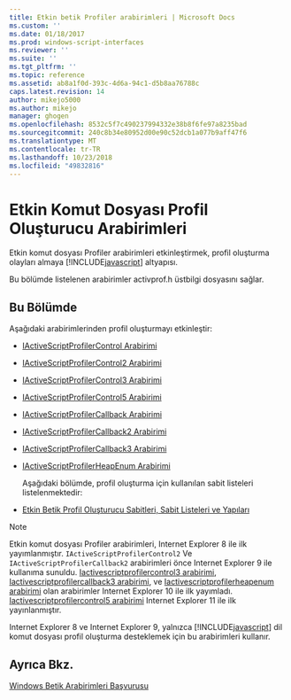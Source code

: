 ```yaml
---
title: Etkin betik Profiler arabirimleri | Microsoft Docs
ms.custom: ''
ms.date: 01/18/2017
ms.prod: windows-script-interfaces
ms.reviewer: ''
ms.suite: ''
ms.tgt_pltfrm: ''
ms.topic: reference
ms.assetid: ab8a1f0d-393c-4d6a-94c1-d5b8aa76788c
caps.latest.revision: 14
author: mikejo5000
ms.author: mikejo
manager: ghogen
ms.openlocfilehash: 8532c5f7c490237994332e38b8f6fe97a8235bad
ms.sourcegitcommit: 240c8b34e80952d00e90c52dcb1a077b9aff47f6
ms.translationtype: MT
ms.contentlocale: tr-TR
ms.lasthandoff: 10/23/2018
ms.locfileid: "49832816"
---
```

# <a name="active-script-profiler-interfaces"></a>Etkin Komut Dosyası Profil Oluşturucu Arabirimleri
Etkin komut dosyası Profiler arabirimleri etkinleştirmek, profil oluşturma olayları almaya [!INCLUDE[javascript](../../javascript/includes/javascript-md.md)] altyapısı.  
  
 Bu bölümde listelenen arabirimler activprof.h üstbilgi dosyasını sağlar.  
  
## <a name="in-this-section"></a>Bu Bölümde  
 Aşağıdaki arabirimlerinden profil oluşturmayı etkinleştir:  
  
- [IActiveScriptProfilerControl Arabirimi](../../winscript/reference/iactivescriptprofilercontrol-interface.md)  
  
- [IActiveScriptProfilerControl2 Arabirimi](../../winscript/reference/iactivescriptprofilercontrol2-interface.md)  
  
- [IActiveScriptProfilerControl3 Arabirimi](../../winscript/reference/iactivescriptprofilercontrol3-interface.md)  
  
- [IActiveScriptProfilerControl5 Arabirimi](../../winscript/reference/iactivescriptprofilercontrol5-interface.md)  
  
- [IActiveScriptProfilerCallback Arabirimi](../../winscript/reference/iactivescriptprofilercallback-interface.md)  
  
- [IActiveScriptProfilerCallback2 Arabirimi](../../winscript/reference/iactivescriptprofilercallback2-interface.md)  
  
- [IActiveScriptProfilerCallback3 Arabirimi](../../winscript/reference/iactivescriptprofilercallback3-interface.md)  
  
- [IActiveScriptProfilerHeapEnum Arabirimi](../../winscript/reference/iactivescriptprofilerheapenum-interface.md)  
  
  Aşağıdaki bölümde, profil oluşturma için kullanılan sabit listeleri listelenmektedir:  
  
- [Etkin Betik Profil Oluşturucu Sabitleri, Sabit Listeleri ve Yapıları](../../winscript/reference/active-script-profiler-constants-enumerations-and-structures.md)  
  
> [!NOTE]
>  Etkin komut dosyası Profiler arabirimleri, Internet Explorer 8 ile ilk yayımlanmıştır. `IActiveScriptProfilerControl2` Ve `IActiveScriptProfilerCallback2` arabirimleri önce Internet Explorer 9 ile kullanıma sunuldu. [Iactivescriptprofilercontrol3 arabirimi](../../winscript/reference/iactivescriptprofilercontrol3-interface.md), [Iactivescriptprofilercallback3 arabirimi](../../winscript/reference/iactivescriptprofilercallback3-interface.md), ve [Iactivescriptprofilerheapenum arabirimi](../../winscript/reference/iactivescriptprofilerheapenum-interface.md) olan arabirimler Internet Explorer 10 ile ilk yayımladı. [Iactivescriptprofilercontrol5 arabirimi](../../winscript/reference/iactivescriptprofilercontrol5-interface.md) Internet Explorer 11 ile ilk yayınlanmıştır.  
>   
>  Internet Explorer 8 ve Internet Explorer 9, yalnızca [!INCLUDE[javascript](../../javascript/includes/javascript-md.md)] dil komut dosyası profil oluşturma desteklemek için bu arabirimleri kullanır.  
  
## <a name="see-also"></a>Ayrıca Bkz.  
 [Windows Betik Arabirimleri Başvurusu](../../winscript/reference/windows-script-interfaces-reference.md)